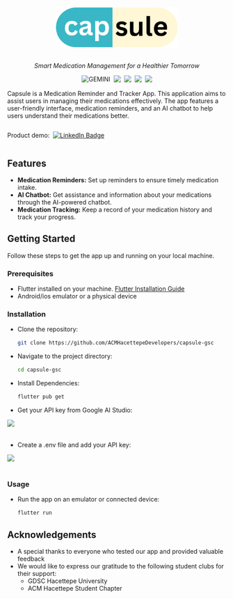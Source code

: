 <div align="center">
  <img src="./lib/assets/logo.png" width=280px style="margin-bottom: 16px"/>
  <p><i>Smart Medication Management for a Healthier Tomorrow</i></p>
</div>

<div align="center" style="display:flex; gap: 8px; justify-content: center; margin-bottom: 16px">
  <img src="https://img.shields.io/badge/GEMINI-00217f?style=for-the-badge&logo=Google Bard&logoColor=fff" alt="GEMINI" />
  <img src="https://img.shields.io/badge/Flutter-%2302569B.svg?style=for-the-badge&logo=Flutter&logoColor=white"/>
  <img src="https://img.shields.io/badge/dart-%230175C2.svg?style=for-the-badge&logo=dart&logoColor=white"/>
  <img src="https://img.shields.io/badge/Firebase-039cE5?style=for-the-badge&logo=Firebase&logoColor=white/">
  <img src="https://img.shields.io/badge/GoogleCloud-%234285F4.svg?style=for-the-badge&logo=google-cloud&logoColor=white"/>
</div>

Capsule is a Medication Reminder and Tracker App. This application aims to assist users in managing their medications effectively. The app features a user-friendly interface, medication reminders, and an AI chatbot to help users understand their medications better.
<div style="display:flex; gap: 8px; align-items: center">
  <p>Product demo:</p>
  <a href="https://www.youtube.com/watch?v=MDNUu8WZpUk">
    <img src="https://img.shields.io/badge/YouTube-%23FF0000.svg?style=for-the-badge&logo=YouTube&logoColor=white" alt="LinkedIn Badge"/>
  </a> 	
</div>

## Features

- **Medication Reminders:** Set up reminders to ensure timely medication intake.
- **AI Chatbot:** Get assistance and information about your medications through the AI-powered chatbot.
- **Medication Tracking:** Keep a record of your medication history and track your progress.

## Getting Started

Follow these steps to get the app up and running on your local machine.

### Prerequisites

- Flutter installed on your machine. [Flutter Installation Guide](https://flutter.dev/docs/get-started/install)
- Android/ios emulator or a physical device

### Installation

- Clone the repository:

  ```bash
  git clone https://github.com/ACMHacettepeDevelopers/capsule-gsc
  ```

- Navigate to the project directory:
 
  ```bash
  cd capsule-gsc
  ```

- Install Dependencies:
 
  ```bash
  flutter pub get
  ```

- Get your API key from Google AI Studio:
<div align="left">
  <img src="https://cdn.discordapp.com/attachments/1199359345268371527/1210355277048717373/Screen_Shot_2024-02-23_at_01.39.15_AM.png?ex=65ea4231&is=65d7cd31&hm=77857ebf03c1cb97b2076d56934d68ea6adf6784cd66e6bc7c01949ce6372ee7&" width=600px style="margin-bottom: 16px"/>
</div>

- Create a .env file and add your API key:
<div align="left">
  <img src="https://cdn.discordapp.com/attachments/1199359345268371527/1210354290212995094/Screen_Shot_2024-02-23_at_01.33.12_AM.png?ex=65ea4146&is=65d7cc46&hm=07265782b9b152409c5c37f18917c337f80ad7707857f0d4266e4448575f0dec&" width=280px style="margin-bottom: 16px"/>
</div>

### Usage

- Run the app on an emulator or connected device:

  ```bash
  flutter run
  ```

## Acknowledgements
- A special thanks to everyone who tested our app and provided valuable feedback
- We would like to express our gratitude to the following student clubs for their support:
  - GDSC Hacettepe University
  - ACM Hacettepe Student Chapter

